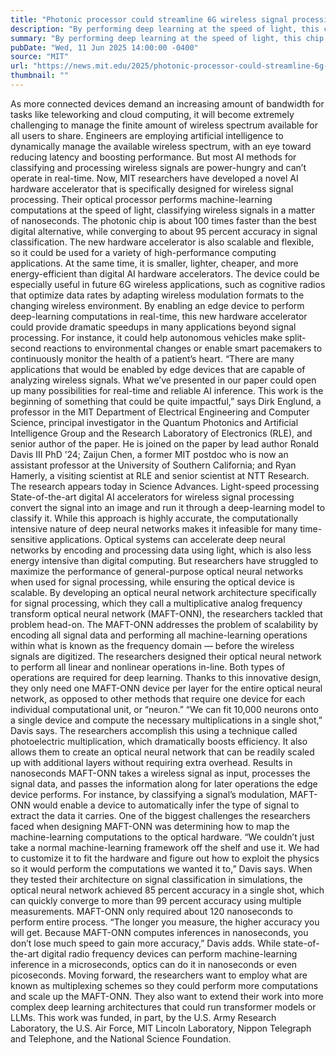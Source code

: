 ```yaml
---
title: "Photonic processor could streamline 6G wireless signal processing"
description: "By performing deep learning at the speed of light, this chip could give edge devices new capabilities for real-time data analysis."
summary: "By performing deep learning at the speed of light, this chip could give edge devices new capabilities for real-time data"
pubDate: "Wed, 11 Jun 2025 14:00:00 -0400"
source: "MIT"
url: "https://news.mit.edu/2025/photonic-processor-could-streamline-6g-wireless-signal-processing-0611"
thumbnail: ""
---
```


As more connected devices demand an increasing amount of bandwidth for tasks like teleworking and cloud computing, it will become extremely challenging to manage the finite amount of wireless spectrum available for all users to share.
Engineers are employing artificial intelligence to dynamically manage the available wireless spectrum, with an eye toward reducing latency and boosting performance. But most AI methods for classifying and processing wireless signals are power-hungry and can’t operate in real-time.
Now, MIT researchers have developed a novel AI hardware accelerator that is specifically designed for wireless signal processing. Their optical processor performs machine-learning computations at the speed of light, classifying wireless signals in a matter of nanoseconds.
The photonic chip is about 100 times faster than the best digital alternative, while converging to about 95 percent accuracy in signal classification. The new hardware accelerator is also scalable and flexible, so it could be used for a variety of high-performance computing applications. At the same time, it is smaller, lighter, cheaper, and more energy-efficient than digital AI hardware accelerators.
The device could be especially useful in future 6G wireless applications, such as cognitive radios that optimize data rates by adapting wireless modulation formats to the changing wireless environment.
By enabling an edge device to perform deep-learning computations in real-time, this new hardware accelerator could provide dramatic speedups in many applications beyond signal processing. For instance, it could help autonomous vehicles make split-second reactions to environmental changes or enable smart pacemakers to continuously monitor the health of a patient’s heart.
“There are many applications that would be enabled by edge devices that are capable of analyzing wireless signals. What we’ve presented in our paper could open up many possibilities for real-time and reliable AI inference. This work is the beginning of something that could be quite impactful,” says Dirk Englund, a professor in the MIT Department of Electrical Engineering and Computer Science, principal investigator in the Quantum Photonics and Artificial Intelligence Group and the Research Laboratory of Electronics (RLE), and senior author of the paper.
He is joined on the paper by lead author Ronald Davis III PhD ’24; Zaijun Chen, a former MIT postdoc who is now an assistant professor at the University of Southern California; and Ryan Hamerly, a visiting scientist at RLE and senior scientist at NTT Research. The research appears today in Science Advances.
Light-speed processing
State-of-the-art digital AI accelerators for wireless signal processing convert the signal into an image and run it through a deep-learning model to classify it. While this approach is highly accurate, the computationally intensive nature of deep neural networks makes it infeasible for many time-sensitive applications.
Optical systems can accelerate deep neural networks by encoding and processing data using light, which is also less energy intensive than digital computing. But researchers have struggled to maximize the performance of general-purpose optical neural networks when used for signal processing, while ensuring the optical device is scalable.
By developing an optical neural network architecture specifically for signal processing, which they call a multiplicative analog frequency transform optical neural network (MAFT-ONN), the researchers tackled that problem head-on.
The MAFT-ONN addresses the problem of scalability by encoding all signal data and performing all machine-learning operations within what is known as the frequency domain — before the wireless signals are digitized.
The researchers designed their optical neural network to perform all linear and nonlinear operations in-line. Both types of operations are required for deep learning.
Thanks to this innovative design, they only need one MAFT-ONN device per layer for the entire optical neural network, as opposed to other methods that require one device for each individual computational unit, or “neuron.”
“We can fit 10,000 neurons onto a single device and compute the necessary multiplications in a single shot,” Davis says.
The researchers accomplish this using a technique called photoelectric multiplication, which dramatically boosts efficiency. It also allows them to create an optical neural network that can be readily scaled up with additional layers without requiring extra overhead.
Results in nanoseconds
MAFT-ONN takes a wireless signal as input, processes the signal data, and passes the information along for later operations the edge device performs. For instance, by classifying a signal’s modulation, MAFT-ONN would enable a device to automatically infer the type of signal to extract the data it carries.
One of the biggest challenges the researchers faced when designing MAFT-ONN was determining how to map the machine-learning computations to the optical hardware.
“We couldn’t just take a normal machine-learning framework off the shelf and use it. We had to customize it to fit the hardware and figure out how to exploit the physics so it would perform the computations we wanted it to,” Davis says.
When they tested their architecture on signal classification in simulations, the optical neural network achieved 85 percent accuracy in a single shot, which can quickly converge to more than 99 percent accuracy using multiple measurements. MAFT-ONN only required about 120 nanoseconds to perform entire process.
“The longer you measure, the higher accuracy you will get. Because MAFT-ONN computes inferences in nanoseconds, you don’t lose much speed to gain more accuracy,” Davis adds.
While state-of-the-art digital radio frequency devices can perform machine-learning inference in a microseconds, optics can do it in nanoseconds or even picoseconds.
Moving forward, the researchers want to employ what are known as multiplexing schemes so they could perform more computations and scale up the MAFT-ONN. They also want to extend their work into more complex deep learning architectures that could run transformer models or LLMs.
This work was funded, in part, by the U.S. Army Research Laboratory, the U.S. Air Force, MIT Lincoln Laboratory, Nippon Telegraph and Telephone, and the National Science Foundation.